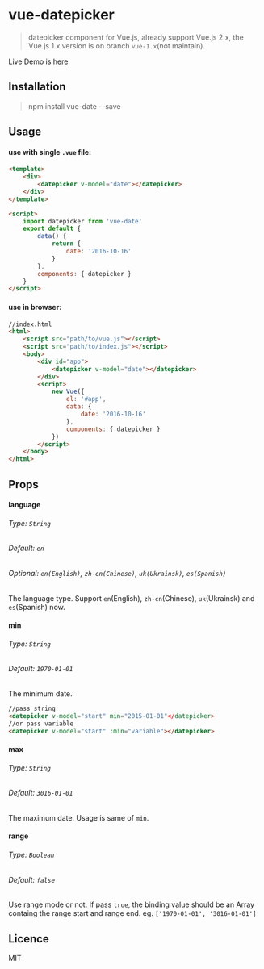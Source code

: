 # vue-datepicker

> datepicker component for Vue.js, already support Vue.js 2.x, the Vue.js 1.x version is on branch `vue-1.x`(not maintain).


Live Demo is [here](https://showonne.github.io/vue-date/)

## Installation

>npm install vue-date --save

## Usage

#### use with single `.vue` file:

```html
<template>
    <div>
        <datepicker v-model="date"></datepicker>
    </div>
</template>

<script>
    import datepicker from 'vue-date'
    export default {
        data() {
            return {
                date: '2016-10-16'
            }
        },
        components: { datepicker }
    }
</script>
```

#### use in browser:
```html
//index.html
<html>
    <script src="path/to/vue.js"></script>
    <script src="path/to/index.js"></script>
    <body>
        <div id="app">
            <datepicker v-model="date"></datepicker>
        </div>
        <script>
            new Vue({
                el: '#app',
                data: {
                    date: '2016-10-16'
                },
                components: { datepicker }
            })
        </script>
    </body>
</html>
```

## Props

#### language
###### Type: `String`
###### Default: `en`
###### Optional: `en(English)`, `zh-cn(Chinese)`, `uk(Ukrainsk)`, `es(Spanish)`
The language type. Support `en`(English), `zh-cn`(Chinese), `uk`(Ukrainsk) and `es`(Spanish) now.

#### min
###### Type: `String`
###### Default: `1970-01-01`
The minimum date.

```html
//pass string
<datepicker v-model="start" min="2015-01-01"</datepicker>
//or pass variable
<datepicker v-model="start" :min="variable"></datepicker>
```

#### max
###### Type: `String`
###### Default: `3016-01-01`
The maximum date. Usage is same of `min`.

#### range
###### Type: `Boolean`
###### Default: `false`
Use range mode or not. If  pass `true`, the binding value should be an Array  containg the range start and range end. eg. `['1970-01-01', '3016-01-01']`

## Licence
MIT
